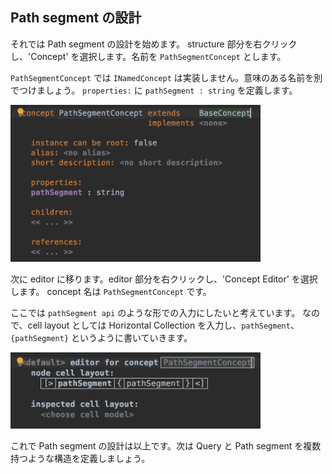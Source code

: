 ## Path segment の設計

それでは Path segment の設計を始めます。
structure 部分を右クリックし、'Concept' を選択します。名前を `PathSegmentConcept` とします。

`PathSegmentConcept` では `INamedConcept` は実装しません。意味のある名前を別でつけましょう。
`properties:` に `pathSegment : string` を定義します。

<img src="./04_PathSegment_01.png" width="400" />

次に editor に移ります。editor 部分を右クリックし、'Concept Editor' を選択します。
concept 名は `PathSegmentConcept` です。

ここでは `pathSegment api` のような形での入力にしたいと考えています。
なので、cell layout としては Horizontal Collection を入力し、`pathSegment`、`{pathSegment}` というように書いていきます。

<img src="./04_PathSegment_02.png" width="400" />

これで Path segment の設計は以上です。次は Query と Path segment を複数持つような構造を定義しましょう。

